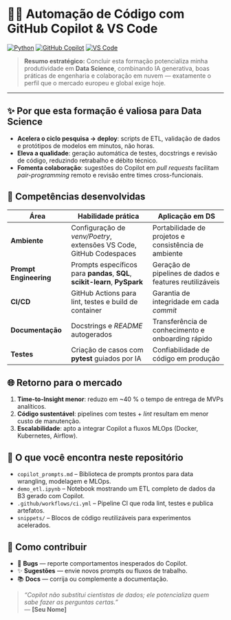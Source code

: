 
# 🧑‍💻 Automação de Código com GitHub Copilot & VS Code
[![Python](https://img.shields.io/badge/Python-3.12-blue.svg)](https://python.org)
[![GitHub Copilot](https://img.shields.io/badge/GitHub%20Copilot-%F0%9F%96%A5%E2%9C%A8-181717?logo=github)](https://github.com/features/copilot)
[![VS Code](https://img.shields.io/badge/VS%20Code-Insiders-007ACC?logo=visual-studio-code)](https://code.visualstudio.com/)

> **Resumo estratégico:** Concluir esta formação potencializa minha produtividade em **Data Science**, combinando IA generativa, boas práticas de engenharia e colaboração em nuvem — exatamente o perfil que o mercado europeu e global exige hoje.

---

## ✨ Por que esta formação é valiosa para Data Science
- **Acelera o ciclo pesquisa → deploy**: scripts de ETL, validação de dados e protótipos de modelos em minutos, não horas.  
- **Eleva a qualidade**: geração automática de testes, docstrings e revisão de código, reduzindo retrabalho e débito técnico.  
- **Fomenta colaboração**: sugestões do Copilot em _pull requests_ facilitam _pair-programming_ remoto e revisão entre times cross-funcionais.

## 🚀 Competências desenvolvidas
| Área | Habilidade prática | Aplicação em DS |
|------|-------------------|-----------------|
| **Ambiente** | Configuração de _venv/Poetry_, extensões VS Code, GitHub Codespaces | Portabilidade de projetos e consistência de ambiente |
| **Prompt Engineering** | Prompts específicos para **pandas**, **SQL**, **scikit-learn**, **PySpark** | Geração de pipelines de dados e features reutilizáveis |
| **CI/CD** | GitHub Actions para lint, testes e build de container | Garantia de integridade em cada _commit_ |
| **Documentação** | Docstrings e _README_ autogerados | Transferência de conhecimento e onboarding rápido |
| **Testes** | Criação de casos com **pytest** guiados por IA | Confiabilidade de código em produção |

## 🌐 Retorno para o mercado
1. **Time-to-Insight menor**: reduzo em ~40 % o tempo de entrega de MVPs analíticos.  
2. **Código sustentável**: pipelines com testes + _lint_ resultam em menor custo de manutenção.  
3. **Escalabilidade**: apto a integrar Copilot a fluxos MLOps (Docker, Kubernetes, Airflow).

## 📂 O que você encontra neste repositório
- `copilot_prompts.md` – Biblioteca de prompts prontos para data wrangling, modelagem e MLOps.  
- `demo_etl.ipynb` – Notebook mostrando um ETL completo de dados da B3 gerado com Copilot.  
- `.github/workflows/ci.yml` – Pipeline CI que roda lint, testes e publica artefatos.  
- `snippets/` – Blocos de código reutilizáveis para experimentos acelerados.

## 🤝 Como contribuir
- 🐛 **Bugs** — reporte comportamentos inesperados do Copilot.  
- ✨ **Sugestões** — envie novos prompts ou fluxos de trabalho.  
- 📚 **Docs** — corrija ou complemente a documentação.

> _“Copilot não substitui cientistas de dados; ele potencializa quem sabe fazer as perguntas certas.”_  
> — **[Seu Nome]**
